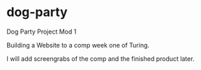 # dog-party
Dog Party Project Mod 1

Building a Website to a comp week one of Turing.

I will add screengrabs of the comp and the finished product later. 
